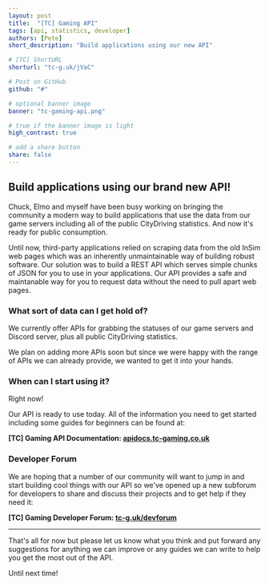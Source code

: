 ```yaml
---
layout: post
title:  "[TC] Gaming API"
tags: [api, statistics, developer]
authors: [Pete]
short_description: "Build applications using our new API"

# [TC] ShortURL
shorturl: "tc-g.uk/jVaC"

# Post on GitHub
github: "#"

# optional banner image
banner: "tc-gaming-api.png"

# true if the banner image is light
high_contrast: true

# add a share button
share: false
---
```


## Build applications using our brand new API!

Chuck, Elmo and myself have been busy working on bringing the community a modern way to build applications that use the data from our game servers including all of the public CityDriving statistics. And now it's ready for public consumption.

Until now, third-party applications relied on scraping data from the old InSim web pages which was an inherently unmaintainable way of building robust software. Our solution was to build a REST API which serves simple chunks of JSON for you to use in your applications. Our API provides a safe and maintanable way for you to request data without the need to pull apart web pages.

### What sort of data can I get hold of?

We currently offer APIs for grabbing the statuses of our game servers and Discord server, plus all public CityDriving statistics.  

We plan on adding more APIs soon but since we were happy with the range of APIs we can already provide, we wanted to get it into your hands.

### When can I start using it?

Right now!

Our API is ready to use today. All of the information you need to get started including some guides for beginners can be found at:

**[TC] Gaming API Documentation: [apidocs.tc-gaming.co.uk]**

### Developer Forum

We are hoping that a number of our community will want to jump in and start building cool things with our API so we've opened up a new subforum for developers to share and discuss their projects and to get help if they need it:

**[TC] Gaming Developer Forum: [tc-g.uk/devforum]**

---

That's all for now but please let us know what you think and put forward any suggestions for anything we can improve or any guides we can write to help you get the most out of the API.

Until next time!

[apidocs.tc-gaming.co.uk]: https://apidocs.tc-gaming.co.uk
[tc-g.uk/devforum]: http://tc-g.uk/devforum

